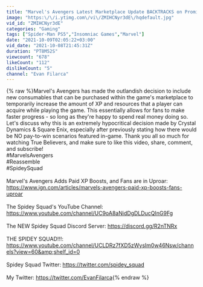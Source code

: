 ```yaml
---
title: "Marvel's Avengers Latest Marketplace Update BACKTRACKS on Promise to NOT Include Pay-To-Win Items"
image: "https:\/\/i.ytimg.com\/vi\/ZMIHCNyr3dE\/hqdefault.jpg"
vid_id: "ZMIHCNyr3dE"
categories: "Gaming"
tags: ["Spider-Man PS5","Insomniac Games","Marvel"]
date: "2021-10-09T02:05:22+03:00"
vid_date: "2021-10-08T21:45:31Z"
duration: "PT8M52S"
viewcount: "678"
likeCount: "112"
dislikeCount: "5"
channel: "Evan Filarca"
---
```

{% raw %}Marvel's Avengers has made the outlandish decision to include new consumables that can be purchased within the game's marketplace to temporarily increase the amount of XP and resources that a player can acquire while playing the game. This essentially allows for fans to make faster progress - so long as they're happy to spend real money doing so. Let's discuss why this is an extremely hypocritical decision made by Crystal Dynamics &amp; Square Enix, especially after previously stating how there would be NO pay-to-win scenarios featured in-game. Thank you all so much for watching True Believers, and make sure to like this video, share, comment, and subscribe!<br />#MarvelsAvengers<br />#Reassemble<br />#SpideySquad<br /><br />Marvel's Avengers Adds Paid XP Boosts, and Fans are in Uproar: <a rel="nofollow" target="blank" href="https://www.ign.com/articles/marvels-avengers-paid-xp-boosts-fans-uproar">https://www.ign.com/articles/marvels-avengers-paid-xp-boosts-fans-uproar</a><br /><br />The Spidey Squad's YouTube Channel: <a rel="nofollow" target="blank" href="https://www.youtube.com/channel/UC9oA8aNidDgDLDucQInG9Fg">https://www.youtube.com/channel/UC9oA8aNidDgDLDucQInG9Fg</a><br /><br />The NEW Spidey Squad Discord Server: <a rel="nofollow" target="blank" href="https://discord.gg/R2nTNRx">https://discord.gg/R2nTNRx</a><br /><br />THE SPIDEY SQUAD!!!: <a rel="nofollow" target="blank" href="https://www.youtube.com/channel/UCLDRz7fXD5zWysIm0w46Nsw/channels?view=60&amp;shelf_id=0">https://www.youtube.com/channel/UCLDRz7fXD5zWysIm0w46Nsw/channels?view=60&amp;shelf_id=0</a><br /><br />Spidey Squad Twitter: <a rel="nofollow" target="blank" href="https://twitter.com/spidey_squad">https://twitter.com/spidey_squad</a><br /><br />My Twitter: <a rel="nofollow" target="blank" href="https://twitter.com/EvanFilarca">https://twitter.com/EvanFilarca</a>{% endraw %}
